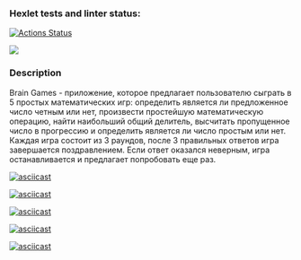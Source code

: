 ### Hexlet tests and linter status:
[![Actions Status](https://github.com/anasasiia/java-project-lvl1/workflows/hexlet-check/badge.svg)](https://github.com/anasasiia/java-project-lvl1/actions)

<a href="https://codeclimate.com/github/anasasiia/java-project-lvl1/maintainability"><img src="https://api.codeclimate.com/v1/badges/9a49e4a4c21b202b615a/maintainability"/></a>

### Description
Brain Games - приложение, которое предлагает пользователю сыграть в 5 простых математических игр: определить является 
ли предложенное число четным или нет, произвести простейшую математическую операцию, найти наибольший общий делитель, 
высчитать пропущенное число в прогрессию и определить является ли число простым или нет. Каждая игра состоит из 3 раундов, 
после 3 правильных ответов игра завершается поздравлением. Если ответ оказался неверным, игра останавливается и предлагает
попробовать еще раз. 

[![asciicast](https://asciinema.org/a/516437.png)](https://asciinema.org/a/516437)

[![asciicast](https://asciinema.org/a/516440.png)](https://asciinema.org/a/516440)

[![asciicast](https://asciinema.org/a/516441.png)](https://asciinema.org/a/516441)

[![asciicast](https://asciinema.org/a/516443.png)](https://asciinema.org/a/516443)

[![asciicast](https://asciinema.org/a/516444.png)](https://asciinema.org/a/516444)
